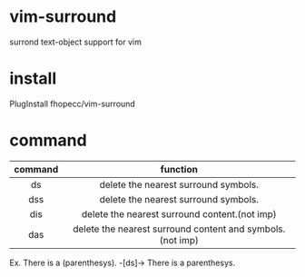 # vim-surround
 surrond text-object support for vim

# install 
PlugInstall fhopecc/vim-surround

# command 

|command|function                                                 |
|:-----:|:-------------------------------------------------------:|
|ds     |delete the nearest surround symbols.                     |
|dss    |delete the nearest surround symbols.                     |
|dis    |delete the nearest surround content.(not imp)            |
|das    |delete the nearest surround content and symbols.(not imp)|

Ex.
    There is a (parenthesys). -[ds]-> There is a parenthesys.
